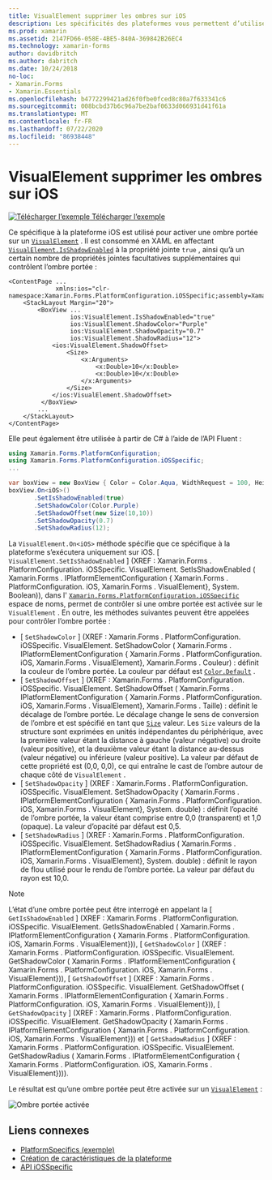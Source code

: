 ```yaml
---
title: VisualElement supprimer les ombres sur iOS
description: Les spécificités des plateformes vous permettent d’utiliser des fonctionnalités uniquement disponibles sur une plateforme spécifique, sans implémenter de convertisseurs ou d’effets personnalisés. Cet article explique comment utiliser le spécifique à la plateforme iOS qui active une ombre portée sur un VisualElement.
ms.prod: xamarin
ms.assetid: 2147FD66-058E-4BE5-840A-369842B26EC4
ms.technology: xamarin-forms
author: davidbritch
ms.author: dabritch
ms.date: 10/24/2018
no-loc:
- Xamarin.Forms
- Xamarin.Essentials
ms.openlocfilehash: b4772299421ad26f0fbe0fced8c80a7f633341c6
ms.sourcegitcommit: 008bcbd37b6c96a7be2baf0633d066931d41f61a
ms.translationtype: MT
ms.contentlocale: fr-FR
ms.lasthandoff: 07/22/2020
ms.locfileid: "86938448"
---
```

# <a name="visualelement-drop-shadows-on-ios"></a>VisualElement supprimer les ombres sur iOS

[![Télécharger l’exemple](~/media/shared/download.png) Télécharger l’exemple](https://docs.microsoft.com/samples/xamarin/xamarin-forms-samples/userinterface-platformspecifics)

Ce spécifique à la plateforme iOS est utilisé pour activer une ombre portée sur un [`VisualElement`](xref:Xamarin.Forms.VisualElement) . Il est consommé en XAML en affectant [`VisualElement.IsShadowEnabled`](xref:Xamarin.Forms.PlatformConfiguration.iOSSpecific.VisualElement.IsShadowEnabledProperty) à la propriété jointe `true` , ainsi qu’à un certain nombre de propriétés jointes facultatives supplémentaires qui contrôlent l’ombre portée :

```xaml
<ContentPage ...
             xmlns:ios="clr-namespace:Xamarin.Forms.PlatformConfiguration.iOSSpecific;assembly=Xamarin.Forms.Core">
    <StackLayout Margin="20">
        <BoxView ...
                 ios:VisualElement.IsShadowEnabled="true"
                 ios:VisualElement.ShadowColor="Purple"
                 ios:VisualElement.ShadowOpacity="0.7"
                 ios:VisualElement.ShadowRadius="12">
            <ios:VisualElement.ShadowOffset>
                <Size>
                    <x:Arguments>
                        <x:Double>10</x:Double>
                        <x:Double>10</x:Double>
                    </x:Arguments>
                </Size>
            </ios:VisualElement.ShadowOffset>
         </BoxView>
        ...
    </StackLayout>
</ContentPage>
```

Elle peut également être utilisée à partir de C# à l’aide de l’API Fluent :

```csharp
using Xamarin.Forms.PlatformConfiguration;
using Xamarin.Forms.PlatformConfiguration.iOSSpecific;
...

var boxView = new BoxView { Color = Color.Aqua, WidthRequest = 100, HeightRequest = 100 };
boxView.On<iOS>()
       .SetIsShadowEnabled(true)
       .SetShadowColor(Color.Purple)
       .SetShadowOffset(new Size(10,10))
       .SetShadowOpacity(0.7)
       .SetShadowRadius(12);
```

La `VisualElement.On<iOS>` méthode spécifie que ce spécifique à la plateforme s’exécutera uniquement sur iOS. [ `VisualElement.SetIsShadowEnabled` ] (XREF : Xamarin.Forms . PlatformConfiguration. iOSSpecific. VisualElement. SetIsShadowEnabled ( Xamarin.Forms . IPlatformElementConfiguration { Xamarin.Forms . PlatformConfiguration. iOS, Xamarin.Forms . VisualElement}, System. Boolean)), dans l' [`Xamarin.Forms.PlatformConfiguration.iOSSpecific`](xref:Xamarin.Forms.PlatformConfiguration.iOSSpecific) espace de noms, permet de contrôler si une ombre portée est activée sur le `VisualElement` . En outre, les méthodes suivantes peuvent être appelées pour contrôler l’ombre portée :

- [ `SetShadowColor` ] (XREF : Xamarin.Forms . PlatformConfiguration. iOSSpecific. VisualElement. SetShadowColor ( Xamarin.Forms . IPlatformElementConfiguration { Xamarin.Forms . PlatformConfiguration. iOS, Xamarin.Forms . VisualElement}, Xamarin.Forms . Couleur) : définit la couleur de l’ombre portée. La couleur par défaut est [`Color.Default`](xref:Xamarin.Forms.Color.Default*) .
- [ `SetShadowOffset` ] (XREF : Xamarin.Forms . PlatformConfiguration. iOSSpecific. VisualElement. SetShadowOffset ( Xamarin.Forms . IPlatformElementConfiguration { Xamarin.Forms . PlatformConfiguration. iOS, Xamarin.Forms . VisualElement}, Xamarin.Forms . Taille) : définit le décalage de l’ombre portée. Le décalage change le sens de conversion de l’ombre et est spécifié en tant que [`Size`](xref:Xamarin.Forms.Size) valeur. Les `Size` valeurs de la structure sont exprimées en unités indépendantes du périphérique, avec la première valeur étant la distance à gauche (valeur négative) ou droite (valeur positive), et la deuxième valeur étant la distance au-dessus (valeur négative) ou inférieure (valeur positive). La valeur par défaut de cette propriété est (0,0, 0,0), ce qui entraîne le cast de l’ombre autour de chaque côté de `VisualElement` .
- [ `SetShadowOpacity` ] (XREF : Xamarin.Forms . PlatformConfiguration. iOSSpecific. VisualElement. SetShadowOpacity ( Xamarin.Forms . IPlatformElementConfiguration { Xamarin.Forms . PlatformConfiguration. iOS, Xamarin.Forms . VisualElement}, System. double) : définit l’opacité de l’ombre portée, la valeur étant comprise entre 0,0 (transparent) et 1,0 (opaque). La valeur d’opacité par défaut est 0,5.
- [ `SetShadowRadius` ] (XREF : Xamarin.Forms . PlatformConfiguration. iOSSpecific. VisualElement. SetShadowRadius ( Xamarin.Forms . IPlatformElementConfiguration { Xamarin.Forms . PlatformConfiguration. iOS, Xamarin.Forms . VisualElement}, System. double) : définit le rayon de flou utilisé pour le rendu de l’ombre portée. La valeur par défaut du rayon est 10,0.

> [!NOTE]
> L’état d’une ombre portée peut être interrogé en appelant la [ `GetIsShadowEnabled` ] (XREF : Xamarin.Forms . PlatformConfiguration. iOSSpecific. VisualElement. GetIsShadowEnabled ( Xamarin.Forms . IPlatformElementConfiguration { Xamarin.Forms . PlatformConfiguration. iOS, Xamarin.Forms . VisualElement})), [ `GetShadowColor` ] (XREF : Xamarin.Forms . PlatformConfiguration. iOSSpecific. VisualElement. GetShadowColor ( Xamarin.Forms . IPlatformElementConfiguration { Xamarin.Forms . PlatformConfiguration. iOS, Xamarin.Forms . VisualElement})), [ `GetShadowOffset` ] (XREF : Xamarin.Forms . PlatformConfiguration. iOSSpecific. VisualElement. GetShadowOffset ( Xamarin.Forms . IPlatformElementConfiguration { Xamarin.Forms . PlatformConfiguration. iOS, Xamarin.Forms . VisualElement})), [ `GetShadowOpacity` ] (XREF : Xamarin.Forms . PlatformConfiguration. iOSSpecific. VisualElement. GetShadowOpacity ( Xamarin.Forms . IPlatformElementConfiguration { Xamarin.Forms . PlatformConfiguration. iOS, Xamarin.Forms . VisualElement})) et [ `GetShadowRadius` ] (XREF : Xamarin.Forms . PlatformConfiguration. iOSSpecific. VisualElement. GetShadowRadius ( Xamarin.Forms . IPlatformElementConfiguration { Xamarin.Forms . PlatformConfiguration. iOS, Xamarin.Forms . VisualElement}))).

Le résultat est qu’une ombre portée peut être activée sur un [`VisualElement`](xref:Xamarin.Forms.VisualElement) :

![Ombre portée activée](drop-shadow-images/drop-shadow.png)

## <a name="related-links"></a>Liens connexes

- [PlatformSpecifics (exemple)](https://docs.microsoft.com/samples/xamarin/xamarin-forms-samples/userinterface-platformspecifics)
- [Création de caractéristiques de la plateforme](~/xamarin-forms/platform/platform-specifics/index.md#creating-platform-specifics)
- [API iOSSpecific](xref:Xamarin.Forms.PlatformConfiguration.iOSSpecific)
